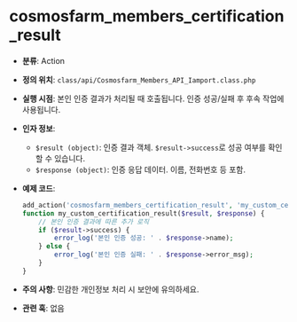 # cosmosfarm_members_certification_result

- **분류**: Action
- **정의 위치**: `class/api/Cosmosfarm_Members_API_Iamport.class.php`
- **실행 시점**: 본인 인증 결과가 처리될 때 호출됩니다. 인증 성공/실패 후 후속 작업에 사용됩니다.
- **인자 정보**:
  - `$result (object)`: 인증 결과 객체. `$result->success`로 성공 여부를 확인할 수 있습니다.
  - `$response (object)`: 인증 응답 데이터. 이름, 전화번호 등 포함.
- **예제 코드**:

  ```php
  add_action('cosmosfarm_members_certification_result', 'my_custom_certification_result', 10, 2);
  function my_custom_certification_result($result, $response) {
      // 본인 인증 결과에 따른 추가 로직
      if ($result->success) {
          error_log('본인 인증 성공: ' . $response->name);
      } else {
          error_log('본인 인증 실패: ' . $response->error_msg);
      }
  }
  ```

- **주의 사항**: 민감한 개인정보 처리 시 보안에 유의하세요.
- **관련 훅**: 없음
